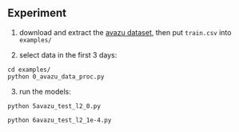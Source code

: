 ## Experiment

1. download and extract the [avazu dataset](https://www.kaggle.com/c/avazu-ctr-prediction/data), then put `train.csv` into `examples/`

2. select data in the first 3 days:

```
cd examples/
python 0_avazu_data_proc.py
```

3. run the models:

`python 5avazu_test_l2_0.py`

`python 6avazu_test_l2_1e-4.py`

